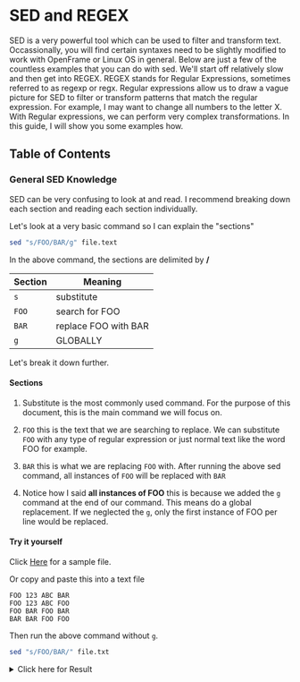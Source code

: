 # SED and REGEX

SED is a very powerful tool which can be used to filter and transform text. Occassionally, you will find certain syntaxes need to be slightly modified to work with OpenFrame or Linux OS in general. Below are just a few of the countless examples that you can do with sed. We'll start off relatively slow and then get into REGEX. REGEX stands for Regular Expressions, sometimes referred to as regexp or regx. Regular expressions allow us to draw a vague picture for SED to filter or transform patterns that match the regular expression. For example, I may want to change all numbers to the letter X. With Regular expressions, we can perform very complex transformations. In this guide, I will show you some examples how.

## Table of Contents

### General SED Knowledge

SED can be very confusing to look at and read. I recommend breaking down each section and reading each section individually.

Let's look at a very basic command so I can explain the "sections"

```bash
sed "s/FOO/BAR/g" file.text
```

In the above command, the sections are delimited by **/**

| Section | Meaning               |
|---------|-----------------------|
|```s```  |  substitute           |
|```FOO```|  search for FOO       |
|```BAR```|  replace FOO with BAR |
|```g```  |  GLOBALLY             |

Let's break it down further.

#### Sections

1. Substitute is the most commonly used command. For the purpose of this document, this is the main command we will focus on.

2. ```FOO``` this is the text that we are searching to replace. We can substitute ```FOO``` with any type of regular expression or just normal text like the word FOO for example.

3. ```BAR``` this is what we are replacing ```FOO``` with. After running the above sed command, all instances of ```FOO``` will be replaced with  ```BAR```

4. Notice how I said **all instances of FOO** this is because we added the ```g``` command at the end of our command. This means do a global replacement. If we neglected the ```g```, only the first instance of FOO per line would be replaced.

#### Try it yourself

Click [Here](./examples/example1/file.txt) for a sample file.

Or copy and paste this into a text file

```
FOO 123 ABC BAR
FOO 123 ABC FOO
FOO BAR FOO BAR
BAR BAR FOO FOO
```

Then run the above command without ```g```.

```bash
sed "s/FOO/BAR/" file.txt
```

<details>
	<summary>Click here for Result</summary>

```
BAR 123 ABC BAR
BAR 123 ABC FOO
BAR BAR FOO BAR
BAR BAR BAR FOO
```
</details>

